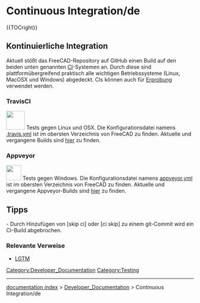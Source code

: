 # Continuous Integration/de
{{TOCright}}

## Kontinuierliche Integration 

Aktuell stößt das FreeCAD-Repository auf GitHub einen Build auf den beiden unten genannten [CI](https://de.wikipedia.org/wiki/Kontinuierliche_Integration)-Systemen an. Durch diese sind plattformübergreifend praktisch alle wichtigen Betriebssysteme (Linux, MacOSX und Windows) abgedeckt. CIs können auch für [Erprobung](Testing/de.md) verwendet werden.

### TravisCI

<img alt="" src=images/Travis-logo.png  style="width:50px;"> Tests gegen Linux und OSX. Die Konfigurationsdatei namens [.travis.yml](https://github.com/FreeCAD/FreeCAD/blob/master/.travis.yml) ist im obersten Verzeichnis von FreeCAD zu finden. Aktuelle und vergangene Builds sind [hier](https://travis-ci.org/FreeCAD/FreeCAD/builds) zu finden.

### Appveyor

<img alt="" src=images/Appveyor.svg  style="width:40px;"> Tests gegen Windows. Die Konfigurationsdatei namens [appveyor.yml](https://github.com/FreeCAD/FreeCAD/blob/master/appveyor.yml) ist im obersten Verzeichnis von FreeCAD zu finden. Aktuelle und vergangene Appveyor-Builds sind [hier](https://ci.appveyor.com/project/yorikvanhavre/freecad/history) zu finden.

## Tipps

\- Durch Hinzufügen von [skip ci] oder [ci skip] zu einem git-Commit wird ein CI-Build abgebrochen.

### Relevante Verweise 

-   [LGTM](LGTM.md)





 

[Category:Developer\_Documentation](Category:Developer_Documentation.md) [Category:Testing](Category:Testing.md)

---
[documentation index](../README.md) > [Developer_Documentation](Category:Developer_Documentation.md) > Continuous Integration/de
